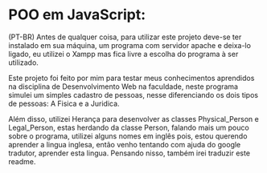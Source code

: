 # POO em JavaScript:

(PT-BR) Antes de qualquer coisa, para utilizar este projeto deve-se ter instalado em sua máquina, um programa com servidor apache e deixa-lo ligado, eu utilizei o Xampp mas fica livre a escolha do programa à ser utilizado.

Este projeto foi feito por mim para testar meus conhecimentos aprendidos na disciplina de Desenvolvimento Web na faculdade, neste programa simulei um simples cadastro de pessoas, nesse diferenciando os dois tipos de pessoas: A Fisica e a Juridica. 

Além disso, utilizei Herança para desenvolver as classes Physical_Person e Legal_Person, estas herdando da classe Person, falando mais um pouco sobre o programa, utilizei alguns nomes em inglês pois, estou querendo aprender a lingua inglesa, então venho tentando com ajuda do google tradutor, aprender esta lingua. Pensando nisso, também irei traduzir este readme.  
